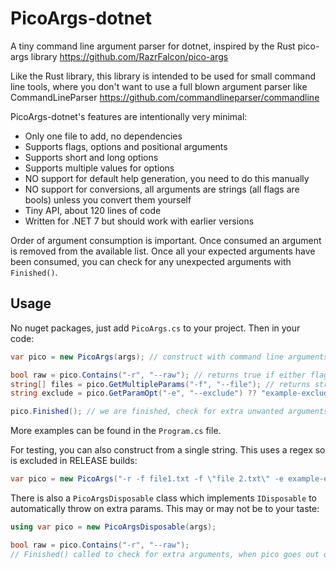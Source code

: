 # PicoArgs-dotnet
A tiny command line argument parser for dotnet, inspired by the Rust pico-args library https://github.com/RazrFalcon/pico-args

Like the Rust library, this library is intended to be used for small command line tools, where you don't want to use a full blown argument parser like CommandLineParser https://github.com/commandlineparser/commandline

PicoArgs-dotnet's features are intentionally very minimal:

- Only one file to add, no dependencies
- Supports flags, options and positional arguments
- Supports short and long options
- Supports multiple values for options
- NO support for default help generation, you need to do this manually
- NO support for conversions, all arguments are strings (all flags are bools) unless you convert them yourself
- Tiny API, about 120 lines of code
- Written for .NET 7 but should work with earlier versions

Order of argument consumption is important. Once consumed an argument is removed from the available list. Once all your expected arguments have been consumed, you can check for any unexpected arguments with ```Finished()```.

## Usage
No nuget packages, just add ```PicoArgs.cs``` to your project. Then in your code:

```csharp
var pico = new PicoArgs(args); // construct with command line arguments string[]

bool raw = pico.Contains("-r", "--raw"); // returns true if either flag is present
string[] files = pico.GetMultipleParams("-f", "--file"); // returns string[] with zero length if none found
string exclude = pico.GetParamOpt("-e", "--exclude") ?? "example-exclude"; // specifying a default

pico.Finished(); // we are finished, check for extra unwanted arguments & throw is any are left over

```

More examples can be found in the ```Program.cs``` file.

For testing, you can also construct from a single string. This uses a regex so is excluded in RELEASE builds:

```csharp
var pico = new PicoArgs("-r -f file1.txt -f \"file 2.txt\" -e example-exclude");
```

There is also a ```PicoArgsDisposable``` class which implements ```IDisposable``` to automatically throw on extra params. This may or may not be to your taste:

```csharp
using var pico = new PicoArgsDisposable(args);

bool raw = pico.Contains("-r", "--raw");
// Finished() called to check for extra arguments, when pico goes out of scope
```
